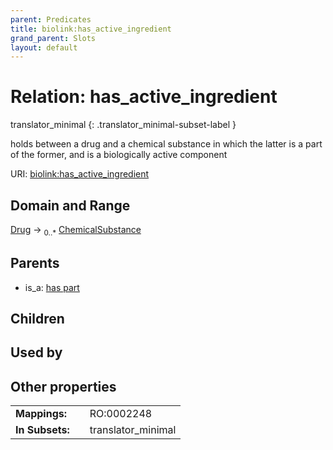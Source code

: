 ```yaml
---
parent: Predicates
title: biolink:has_active_ingredient
grand_parent: Slots
layout: default
---
```


# Relation: has_active_ingredient

translator_minimal
{: .translator_minimal-subset-label }


holds between a drug and a chemical substance in which the latter is a part of the former, and is a biologically active component

URI: [biolink:has_active_ingredient](https://w3id.org/biolink/vocab/has_active_ingredient)

## Domain and Range

[Drug](Drug.md) ->  <sub>0..*</sub> [ChemicalSubstance](ChemicalSubstance.md)

## Parents

 *  is_a: [has part](has_part.md)

## Children


## Used by


## Other properties

|  |  |  |
| --- | --- | --- |
| **Mappings:** | | RO:0002248 |
| **In Subsets:** | | translator_minimal |

